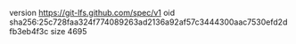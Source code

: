 version https://git-lfs.github.com/spec/v1
oid sha256:25c728faa324f774089263ad2136a92af57c3444300aac7530efd2dfb3eb4f3c
size 4695
